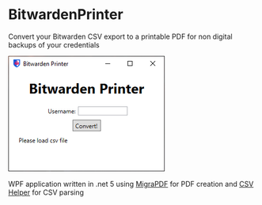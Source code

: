 # BitwardenPrinter

Convert your Bitwarden CSV export to a printable PDF for non digital backups of your credentials  
  
![preview immage](https://github.com/worldofjoni/BitwardenPrinter/raw/master/preview.png)
  
WPF application written in .net 5 using [MigraPDF](https://github.com/empira/MigraDoc) for PDF creation and [CSV Helper](https://github.com/JoshClose/CsvHelper) for CSV parsing
